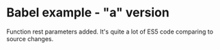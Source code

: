 Babel example - "a" version
===========================

Function rest parameters added. It's quite a lot of ES5 code comparing to source changes.